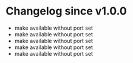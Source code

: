 # Changelog since v1.0.0
- make available without port set 
- make available without port set 
- make available without port set 
- make available without port set 
- make available without port set 
